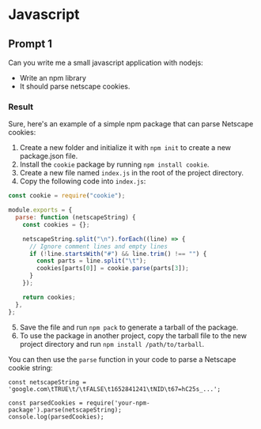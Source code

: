 # Javascript

## Prompt 1

Can you write me a small javascript application with nodejs:

- Write an npm library
- It should parse netscape cookies.

### Result

Sure, here's an example of a simple npm package that can parse Netscape cookies:

1. Create a new folder and initialize it with `npm init` to create a new package.json file.
2. Install the `cookie` package by running `npm install cookie`.
3. Create a new file named `index.js` in the root of the project directory.
4. Copy the following code into `index.js`:

```javascript
const cookie = require("cookie");

module.exports = {
  parse: function (netscapeString) {
    const cookies = {};

    netscapeString.split("\n").forEach((line) => {
      // Ignore comment lines and empty lines
      if (!line.startsWith("#") && line.trim() !== "") {
        const parts = line.split("\t");
        cookies[parts[0]] = cookie.parse(parts[3]);
      }
    });

    return cookies;
  },
};
```

5. Save the file and run `npm pack` to generate a tarball of the package.
6. To use the package in another project, copy the tarball file to the new project directory and run `npm install /path/to/tarball`.

You can then use the `parse` function in your code to parse a Netscape cookie string:

```
const netscapeString = 'google.com\tTRUE\t/\tFALSE\t1652841241\tNID\t67=hC25s_...';

const parsedCookies = require('your-npm-package').parse(netscapeString);
console.log(parsedCookies);
```
